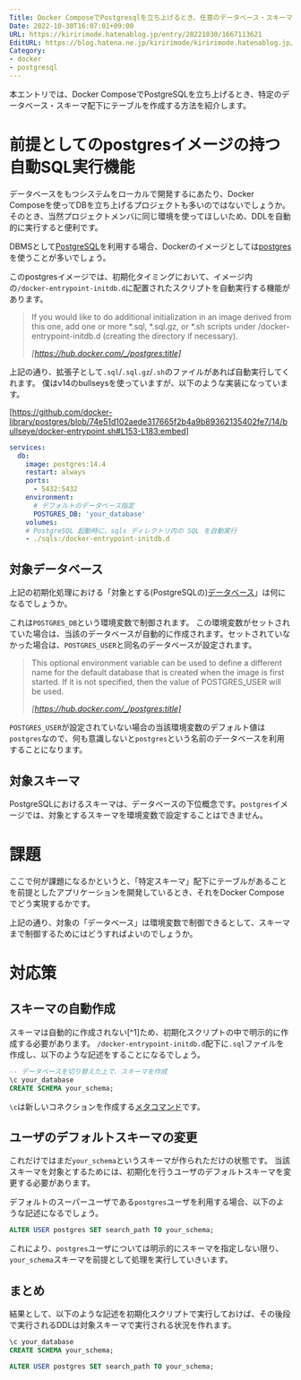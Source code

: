 ```yaml
---
Title: Docker ComposeでPostgresqlを立ち上げるとき、任意のデータベース・スキーマ上にテーブルを自動で作成したい
Date: 2022-10-30T16:07:01+09:00
URL: https://kiririmode.hatenablog.jp/entry/20221030/1667113621
EditURL: https://blog.hatena.ne.jp/kiririmode/kiririmode.hatenablog.jp/atom/entry/4207112889932101733
Category:
- docker
- postgresql
---
```


本エントリでは、Docker ComposeでPostgreSQLを立ち上げるとき、特定のデータベース・スキーマ配下にテーブルを作成する方法を紹介します。

# 前提としてのpostgresイメージの持つ自動SQL実行機能

データベースをもつシステムをローカルで開発するにあたり、Docker Composeを使ってDBを立ち上げるプロジェクトも多いのではないでしょうか。
そのとき、当然プロジェクトメンバに同じ環境を使ってほしいため、DDLを自動的に実行すると便利です。

DBMSとして[PostgreSQL](https://www.postgresql.org/)を利用する場合、Dockerのイメージとしては[postgres](https://hub.docker.com/_/postgres)を使うことが多いでしょう。

このpostgresイメージでは、初期化タイミングにおいて、イメージ内の`/docker-entrypoint-initdb.d`に配置されたスクリプトを自動実行する機能があります。

> If you would like to do additional initialization in an image derived from this one, add one or more *.sql, *.sql.gz, or *.sh scripts under /docker-entrypoint-initdb.d (creating the directory if necessary).
>
> <cite>[https://hub.docker.com/_/postgres:title]</cite>

上記の通り、拡張子として`.sql`/`.sql.gz`/`.sh`のファイルがあれば自動実行してくれます。
僕はv14のbullseysを使っていますが、以下のような実装になっています。

[https://github.com/docker-library/postgres/blob/74e51d102aede317665f2b4a9b89362135402fe7/14/bullseye/docker-entrypoint.sh#L153-L183:embed]

```yaml
services:
  db:
    image: postgres:14.4
    restart: always
    ports:
      - 5432:5432
    environment:
      # デフォルトのデータベース指定
      POSTGRES_DB: 'your_database'
    volumes:
    # PostgreSQL 起動時に、sqls ディレクトリ内の SQL を自動実行
    - ./sqls:/docker-entrypoint-initdb.d
```

## 対象データベース

上記の初期化処理における「対象とする(PostgreSQLの)[データベース](https://www.postgresql.org/docs/14/manage-ag-overview.html)」は何になるでしょうか。

これは`POSTGRES_DB`という環境変数で制御されます。
この環境変数がセットされていた場合は、当該のデータベースが自動的に作成されます。セットされていなかった場合は、`POSTGRES_USER`と同名のデータベースが設定されます。

> This optional environment variable can be used to define a different name for the default database that is created when the image is first started. If it is not specified, then the value of POSTGRES_USER will be used.
>
> <cite>[https://hub.docker.com/_/postgres:title]</cite>

`POSTGRES_USER`が設定されていない場合の当該環境変数のデフォルト値は`postgres`なので、何も意識しないと`postgres`という名前のデータベースを利用することになります。

## 対象スキーマ

PostgreSQLにおけるスキーマは、データベースの下位概念です。`postgres`イメージでは、対象とするスキーマを環境変数で設定することはできません。

# 課題

ここで何が課題になるかというと、「特定スキーマ」配下にテーブルがあることを前提としたアプリケーションを開発しているとき、それをDocker Composeでどう実現するかです。

上記の通り、対象の「データベース」は環境変数で制御できるとして、スキーマまで制御するためにはどうすればよいのでしょうか。

# 対応策

## スキーマの自動作成

スキーマは自動的に作成されない[^1]ため、初期化スクリプトの中で明示的に作成する必要があります。
`/docker-entrypoint-initdb.d`配下に`.sql`ファイルを作成し、以下のような記述をすることになるでしょう。

```sql
-- データベースを切り替えた上で、スキーマを作成
\c your_database
CREATE SCHEMA your_schema;
```

`\c`は新しいコネクションを作成する[メタコマンド](https://www.postgresql.org/docs/14/app-psql.html)です。

## ユーザのデフォルトスキーマの変更

これだけではまだ`your_schema`というスキーマが作られただけの状態です。
当該スキーマを対象とするためには、初期化を行うユーザのデフォルトスキーマを変更する必要があります。

デフォルトのスーパーユーザである`postgres`ユーザを利用する場合、以下のような記述になるでしょう。

```sql
ALTER USER postgres SET search_path TO your_schema;
```

これにより、`postgres`ユーザについては明示的にスキーマを指定しない限り、`your_schema`スキーマを前提として処理を実行していきいます。

## まとめ

結果として、以下のような記述を初期化スクリプトで実行しておけば、その後段で実行されるDDLは対象スキーマで実行される状況を作れます。

```sql
\c your_database
CREATE SCHEMA your_schema;

ALTER USER postgres SET search_path TO your_schema;
```
